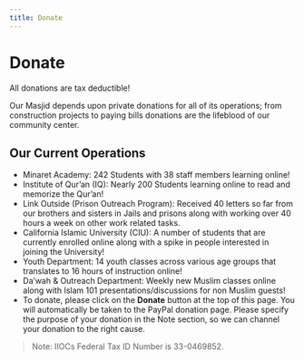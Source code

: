 ```yaml
---
title: Donate
---
```


# Donate

All donations are tax deductible!

Our Masjid depends upon private donations for all of its operations; from construction projects to paying bills donations are the lifeblood of our community center.

## Our Current Operations
* Minaret Academy: 242 Students with 38 staff members learning online!
* Institute of Qur’an (IQ): Nearly 200 Students learning online to read and memorize the Qur’an!
* Link Outside (Prison Outreach Program): Received 40 letters so far from our brothers and sisters in Jails and prisons along with working over 40 hours a week on other work related tasks.
* California Islamic University (CIU):  A number of students that are currently enrolled online along with a spike in people interested in joining the University!
* Youth Department: 14 youth classes across various age groups that translates to 16 hours of instruction online!
* Da’wah & Outreach Department: Weekly new Muslim classes online along with Islam 101 presentations/discussions for non Muslim guests!
* To donate, please click on the **Donate** button at the top of this page. You will automatically be taken to the PayPal donation page. Please specify the purpose of your donation in the Note section, so we can channel your donation to the right cause.

> Note: IIOCs Federal Tax ID Number is 33-0469852.
